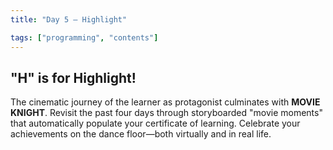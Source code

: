 ```yaml
---
title: "Day 5 – Highlight"

tags: ["programming", "contents"]
---
```


## "H" is for Highlight!

The cinematic journey of the learner as protagonist culminates with **MOVIE KNIGHT**. Revisit the past four days through storyboarded "movie moments" that automatically populate your certificate of learning. Celebrate your achievements on the dance floor—both virtually and in real life.
